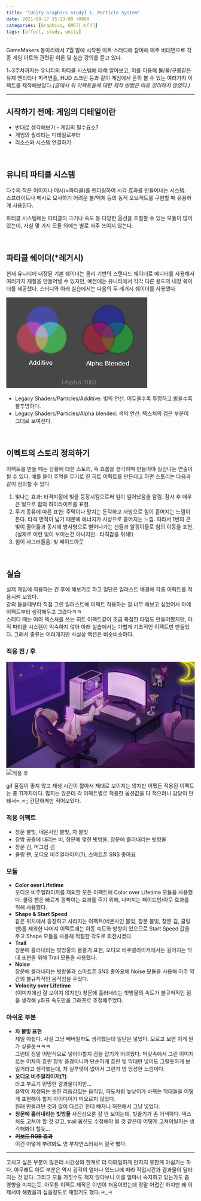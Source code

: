 ```yaml
---
title: "[Unity Graphics Study] 1. Particle System"
date: 2021-08-17 15:23:00 +0900
categories: [Graphics, GM5기_스터디]
tags: [effect, study, unity]
---
```


GameMakers 동아리에서 7월 말에 시작된 아트 스터디에 참여해 매주 비대면으로 각종 게임 아트와 관련된 이론 및 실습 강의를 듣고 있다.  

1~3주차까지는 유니티의 파티클 시스템에 대해 알아보고, 이를 이용해 불/물/구름같은 유체 엔티티나 피격연출, HUD 스크린 등과 같이 게임에서 흔히 볼 수 있는 여러가지 이펙트를 제작해보았다.*(글에서 위 이펙트들에 대한 제작 방법은 따로 정리하지 않았다.)*  

---

## **시작하기 전에: 게임의 디테일이란**
- 반대로 생각해보기 - 게임의 필수요소?
- 게임의 퀄리티는 디테일로부터
- 리소스와 시스템 연결하기

<br>

## **유니티 파티클 시스템**
다수의 작은 이미지나 메시(=파티클)를 렌더링하여 시각 효과를 만들어내는 시스템.  
스프라이트나 메시로 묘사하기 어려운 불/액체 등의 동적 오브젝트를 구현할 때 유용하게 사용된다.  

파티클 시스템에는 파티클의 크기나 속도 등 다양한 옵션을 조절할 수 있는 모듈이 많이 있는데, 사실 몇 가지 모듈 외에는 별로 자주 쓰이지 않는다.  

<br>

## **파티클 쉐이더(\*레거시)**
현재 유니티에 내장된 기본 쉐이더는 물리 기반의 스탠다드 쉐이더로 에디터를 사용해서 여러가지 재질을 만들어낼 수 있지만, 예전에는 유니티에서 각각 다른 용도의 내장 쉐이더를 제공했다. 스터디와 아래 실습에서는 다음의 두 레거시 쉐이더를 사용했다.  

![Additive,Alpha-Blended](/assets/img/post_images/20210817001.png)

- Legacy Shaders/Particles/Additive: 빛의 연산. 어두울수록 투명하고 밝을수록 불투명하다.
- Legacy Shaders/Particles/Alpha blended: 색의 연산. 텍스처의 검은 부분이 그대로 보여진다.

<br>

## **이펙트의 스토리 정의하기**
이펙트를 만들 때는 상황에 대한 스토리, 즉 흐름을 생각하며 만들어야 실감나는 연출이 될 수 있다. 예를 들어 주먹을 무기로 한 히트 이펙트를 만든다고 하면 스토리는 다음과 같이 정의할 수 있다.  
1. 빛나는 효과: 타격지점에 빛을 등장시킴으로써 일이 일어났음을 알림. 잠시 후 매우 큰 빛으로 힘의 하이라이트를 표현.
2. 무기 종류에 따른 표현: 주먹이나 망치는 둔탁하고 사방으로 힘이 흩어지는 느낌이 든다. 타격 면적이 넓기 때문에 에너지가 사방으로 흩어지는 느낌. 따라서 1번의 큰 빛이 줄어듦과 동시에 방사형으로 뻗어나가는 선들과 알갱이들로 힘의 이동을 표현.(실제로 이런 빛이 보이는건 아니지만.. 타격감을 위해!)
3. 힘이 사그러들음: 빛 페이드아웃

<br>

## **실습**
실제 게임에 적용하는 건 후에 해보기로 하고 일단은 일러스트 배경에 각종 이펙트를 적용시켜 보았다.  
강의 들을때부터 직접 그린 일러스트에 이펙트 적용하는 걸 너무 해보고 싶었어서 아예 이펙트부터 생각해두고 그렸다ㅋㅋ  
스터디 때는 여러 텍스처를 쓰는 히트 이펙트같이 조금 복잡한 타입도 만들어봤지만, 아직 파티클 시스템이 익숙하지 않아 아래 실습에서는 가볍게 기초적인 이펙트만 만들었다. 그래서 종류는 여러개지만 사실상 액션은 비슷비슷하다.  

### 적용 전 / 후

![적용 전](/assets/img/post_images/20210817002.png)
![적용 후](/assets/img/post_images/20210817003.png)

gif 품질이 좋지 않고 재생 시간이 짧아서 제대로 보이지는 않지만 어쨌든 적용된 이펙트는 총 11가지이다. 많지는 않은데 각 이펙트별로 적용한 옵션값을 다 적으려니 감당이 안돼서=_=;; 간단하게만 적어보았다.  

### 적용 이펙트
- 창문 불빛, 네온사인 불빛, 차 불빛
- 창밖 공중에 내리는 비, 창문에 맺힌 빗방울, 창문에 흘러내리는 빗방울
- 창문 김, 머그컵 김
- 쿨링 팬, 오디오 비주얼라이저(?), 스마트폰 SNS 좋아요

### 모듈
- **Color over Lifetime**  
오디오 비주얼라이저를 제외한 모든 이펙트에 Color over Lifetime 모듈을 사용했다. 쿨링 팬은 빠르게 깜빡이는 효과를 주기 위해, 나머지는 페이드인/아웃 효과를 위해 사용했다.  
- **Shape & Start Speed**  
같은 위치에서 등장하고 사라지는 이펙트(네온사인 불빛, 창문 불빛, 창문 김, 쿨링 팬)를 제외한 나머지 이펙트에는 이동 속도와 방향이 있으므로 Start Speed 값을 주고 Shape 모듈을 사용해 적절한 각도로 회전시켰다.  
- **Trail**  
창문에 흘러내리는 빗방울의 물줄기 표현, 오디오 비주얼라이저에서는 길어지는 막대 표현을 위해 Trail 모듈을 사용했다.  
- **Noise**  
창문에 흘러내리는 빗방울과 스마트폰 SNS 좋아요에 Noise 모듈을 사용해 아주 약간의 불규칙적인 움직임을 주었다.  
- **Velocity over Lifetime**  
(이미지에선 잘 보이지 않지만) 창문에 흘러내리는 빗방울의 속도가 불규칙적인 점을 생각해 y좌표 속도만을 그래프로 조정해주었다.  

### 아쉬운 부분
- **차 불빛 표현**  
제일 아쉽다. 사실 그냥 빼버릴까도 생각했는데 일단은 넣었다. 모르고 보면 이게 뭔가 싶을듯ㅋㅋㅋ  
그런데 정말 어떤식으로 넣어야할지 감을 잡기가 어려웠다. 머릿속에서 그린 이미지로는 어차피 흐린 창밖 풍경이니까 단순하게 흐린 빛 막대만 넣어도 그럴듯하게 보일거라고 생각했는데, 차 실루엣이 없어서 그런가 영 엉성한 느낌이다.  
- **오디오 비주얼라이저(?)**  
라고 부르기 민망한 결과물이지만...  
음악이 재생되는 듯한 리듬감있는 움직임, 파도처럼 높낮이가 바뀌는 막대들을 어떻게 표현해야 할지 아이디어가 떠오르지 않았다.  
원래 만들려던 것과 많이 다르긴 한데 빼자니 허전해서 그냥 넣었다.  
- **창문에 흘러내리는 빗방울**
사진상으론 잘 안 보이는데, 빗줄기가 좀 어색하다. 텍스처도 고쳐야 할 것 같고, trail 옵션도 수정해야 될 것 같은데 어떻게 고쳐야될지는 생각해봐야 할듯...
- ~~**키보드 RGB 효과**~~  
이건 어떻게 뿌려봐도 영 부자연스러워서 결국 뺐다.  

---

고치고 싶은 부분이 많은데 시간상의 한계로 더 디테일하게 만지지 못한게 아쉽기는 하다. 아무래도 아트 부분은 역시 감각이 얼마나 있느냐에 따라 작업시간과 결과물이 달라지는 것 같다. 그리고 모듈 가짓수도 적지 않다보니 이를 얼마나 숙지하고 있는가도 좀 영향을 미치는듯. 아무튼 이펙트 제작은 이번이 처음이었는데 정말 어렵긴 하지만 왜 이제서야 해봤을까 싶을정도로 재밌기도 했다.ㅋ_ㅋ
